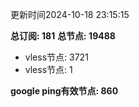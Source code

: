 更新时间2024-10-18 23:15:15

**总订阅: 181**
**总节点: 19488**
- vless节点: 3721
- vless节点: 1

**google ping有效节点: 860**
